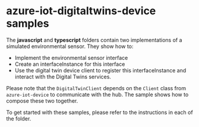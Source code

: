 # azure-iot-digitaltwins-device samples

The **javascript** and **typescript** folders contain two implementations of a simulated environmental sensor.
They show how to:

- Implement the environmental sensor interface
- Create an interfaceInstance for this interface
- Use the digital twin device client to register this interfaceInstance and interact with the Digital Twins services.

Please note that the `DigitalTwinClient` depends on the `Client` class from `azure-iot-device` to communicate with the hub. The sample shows how to compose these two together.

To get started with these samples, please refer to the instructions in each of the folder.